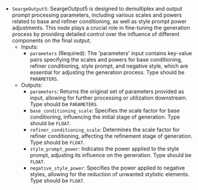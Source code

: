 - `SeargeOutput5`: SeargeOutput5 is designed to demultiplex and output prompt processing parameters, including various scales and powers related to base and refiner conditioning, as well as style prompt power adjustments. This node plays a crucial role in fine-tuning the generation process by providing detailed control over the influence of different components on the final output.
    - Inputs:
        - `parameters` (Required): The 'parameters' input contains key-value pairs specifying the scales and powers for base conditioning, refiner conditioning, style prompt, and negative style, which are essential for adjusting the generation process. Type should be `PARAMETERS`.
    - Outputs:
        - `parameters`: Returns the original set of parameters provided as input, allowing for further processing or utilization downstream. Type should be `PARAMETERS`.
        - `base_conditioning_scale`: Specifies the scale factor for base conditioning, influencing the initial stage of generation. Type should be `FLOAT`.
        - `refiner_conditioning_scale`: Determines the scale factor for refiner conditioning, affecting the refinement stage of generation. Type should be `FLOAT`.
        - `style_prompt_power`: Indicates the power applied to the style prompt, adjusting its influence on the generation. Type should be `FLOAT`.
        - `negative_style_power`: Specifies the power applied to negative styles, allowing for the reduction of unwanted stylistic elements. Type should be `FLOAT`.
